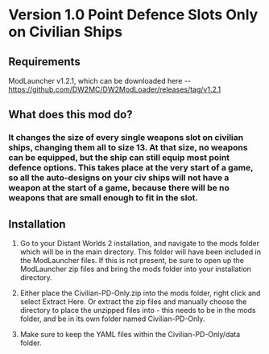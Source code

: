 # Version 1.0 Point Defence Slots Only on Civilian Ships

## Requirements

ModLauncher v1.2.1, which can be downloaded here -- https://github.com/DW2MC/DW2ModLoader/releases/tag/v1.2.1

## What does this mod do?

### It changes the size of every single weapons slot on civilian ships, changing them all to size 13. At that size, no weapons can be equipped, but the ship can still equip most point defence options. This takes place at the very start of a game, so all the auto-designs on your civ ships will not have a weapon at the start of a game, because there will be no weapons that are small enough to fit in the slot.


## Installation
1. Go to your Distant Worlds 2 installation, and navigate to the mods folder which will be in the main directory. This folder will have been included in the ModLauncher files. If this is not present, be sure to open up the ModLauncher zip files and bring the mods folder into your installation directory.

2. Either place the Civilian-PD-Only.zip into the mods folder, right click and select Extract Here. Or extract the zip files and manually choose the directory to place the unzipped files into - this needs to be in the mods folder, and be in its own folder named Civilian-PD-Only.

3. Make sure to keep the YAML files within the Civilian-PD-Only/data folder.
